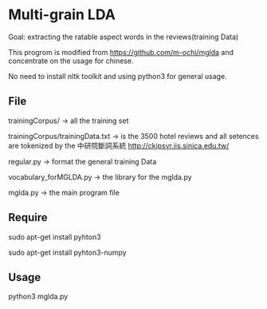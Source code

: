 Multi-grain LDA
=========

Goal: extracting the ratable aspect words in the reviews(training Data)

This progrom is modified from https://github.com/m-ochi/mglda and concentrate on the usage for chinese.

No need to install nltk toolkit and using python3 for general usage.

File
------
trainingCorpus/ -> all the training set

trainingCorpus/trainingData.txt -> is the 3500 hotel reviews and all setences are tokenized by the 中研院斷詞系統 http://ckipsvr.iis.sinica.edu.tw/

regular.py -> format the general training Data

vocabulary\_forMGLDA.py -> the library for the mglda.py

mglda.py -> the main program file

Require
--------
sudo apt-get install pyhton3

sudo apt-get install pyhton3-numpy

Usage
-------
python3 mglda.py
